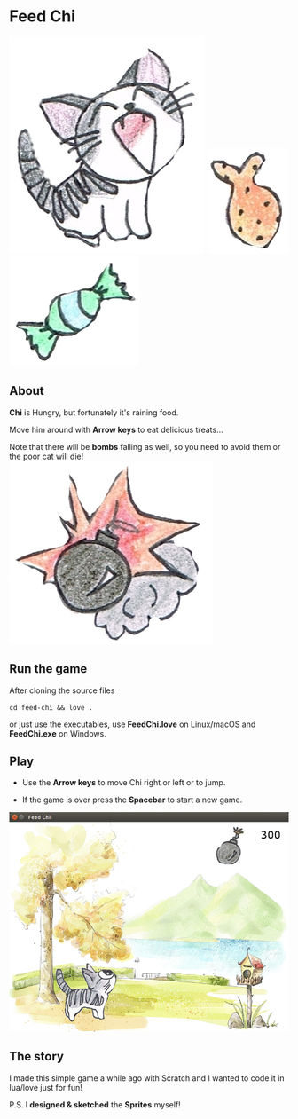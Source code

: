# Feed Chi

![Chi](https://github.com/ItsJas/feed-chi/blob/master/images/er.png) ![food](https://github.com/ItsJas/feed-chi/blob/master/images/fd.png) ![candy](https://github.com/ItsJas/feed-chi/blob/master/images/candy.png)

## About

**Chi** is Hungry, but fortunately it's raining food.

Move him around with **Arrow keys** to eat delicious treats...

Note that there will be **bombs** falling as well, so you need to avoid them or the poor cat will die! ![alt text](https://github.com/ItsJas/feed-chi/blob/master/images/bombexp.png)

## Run the game

After cloning the source files

```
cd feed-chi && love .
```

or just use the executables, use **FeedChi.love** on Linux/macOS and **FeedChi.exe** on Windows.


## Play
* Use the **Arrow keys** to move Chi right or left or to jump.

* If the game is over press the **Spacebar** to start a new game.

![illustrations](https://github.com/ItsJas/feed-chi/blob/master/images/demo.gif)

## The story

I made this simple game a while ago with Scratch and I wanted to code it in lua/love just for fun!

P.S. **I designed & sketched** the **Sprites** myself!
